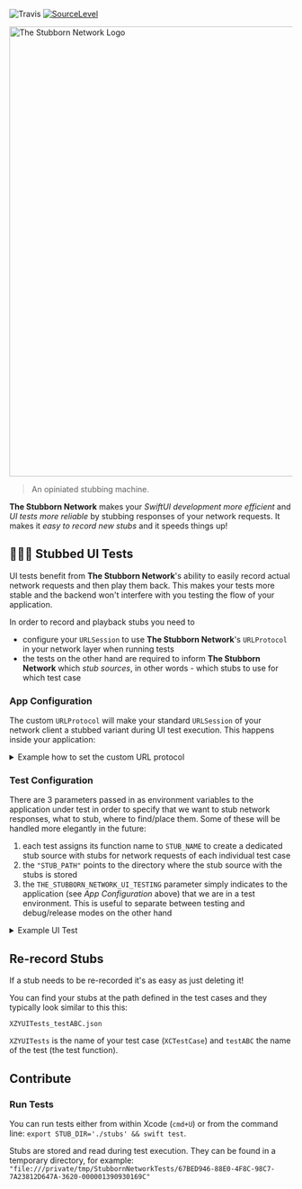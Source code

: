 ![Travis](https://travis-ci.org/q231950/the-stubborn-network.svg?branch=master) [![SourceLevel](https://app.sourcelevel.io/github/q231950/the-stubborn-network.svg)](https://app.sourcelevel.io/github/q231950/the-stubborn-network)

<img width=800 src="the-stubborn-network-logo.png" alt="The Stubborn Network Logo"> 


> An opiniated stubbing machine.

**The Stubborn Network** makes your _SwiftUI development more efficient_ and _UI tests more reliable_ by stubbing responses of your network requests. It makes it _easy to record new stubs_ and it speeds things up!

## 👩🏻‍🎨 Stubbed UI Tests

UI tests benefit from **The Stubborn Network**'s ability to easily record actual network requests and then play them back. This makes your tests more stable and the backend won't interfere with you testing the flow of your application. 

In order to record and playback stubs you need to

- configure your `URLSession` to use **The Stubborn Network**'s  `URLProtocol` in your network layer when running tests
- the tests on the other hand are required to inform **The Stubborn Network** which _stub sources_, in other words - which stubs to use for which test case

### App Configuration

The custom `URLProtocol` will make your standard `URLSession` of your network client a stubbed variant during UI test execution. This happens inside your application:

<details><summary>Example how to set the custom URL protocol</summary>
<p>

```swift
let configuration = URLSessionConfiguration.default

if ProcessInfo().isUITesting {
    StubbornNetwork.standard.insertStubbedSessionURLProtocol(into: configuration)
    StubbornNetwork.standard.bodyDataProcessor = SensitiveDataProcessor()
    StubbornNetwork.standard.requestMatcherOptions = RequestMatcherOptions([.requestBody, .url, .httpMethod])
}

let urlSession = URLSession(configuration: configuration)
```

</p>
</details>

### Test Configuration

There are 3 parameters passed in as environment variables to the application under test in order to specify that we want to stub network responses, what to stub, where to find/place them. Some of these will be handled more elegantly in the future:

1. each test assigns its function name to `STUB_NAME` to create a dedicated stub source with stubs for network requests of each individual test case
2. the `"STUB_PATH"` points to the directory where the stub source with the stubs is stored
3. the `THE_STUBBORN_NETWORK_UI_TESTING` parameter simply indicates to the application (see _App Configuration_ above) that we are in a test environment. This is useful to separate between testing and debug/release modes on the other hand 

<details><summary>Example UI Test</summary>
<p>

```swift
override func setUp() {
    super.setUp()

    app = XCUIApplication()
    setupSnapshot(app)

    let processInfo = ProcessInfo()
    app.launchEnvironment["STUB_NAME"] = self.name
    app.launchEnvironment["STUB_PATH"] = "\(processInfo.environment["PROJECT_DIR"] ?? "")/BTLBUITests/Stubs"
    app.launchEnvironment["THE_STUBBORN_NETWORK_UI_TESTING"] = "YES"

    app.launch()
}

func testBytesText() {
    /// In the test itself nothing needs to be changed
    app.buttons["Download"].tap()

    let bytesText = app.staticTexts["417 bytes"]
    wait(forElement:bytesText, timeout:1)
}
```

</p>
</details>

## Re-record Stubs

If a stub needs to be re-recorded it's as easy as just deleting it!

You can find your stubs at the path defined in the test cases and they typically look similar to this this:

`XZYUITests_testABC.json`

`XZYUITests` is the name of your test case (`XCTestCase`) and `testABC` the name of the test (the test function).

## Contribute

### Run Tests

You can run tests either from within Xcode (`cmd+U`) or from the command line: `export STUB_DIR='./stubs' && swift test`.

Stubs are stored and read during test execution. They can be found in a temporary directory, for example: `"file:///private/tmp/StubbornNetworkTests/67BED946-88E0-4F8C-98C7-7A23812D647A-3620-000001390930169C"`
